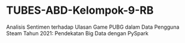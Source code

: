 # TUBES-ABD-Kelompok-9-RB
Analisis Sentimen terhadap Ulasan Game PUBG dalam Data Pengguna Steam Tahun 2021: Pendekatan Big Data dengan PySpark
